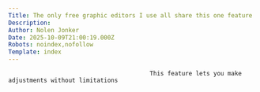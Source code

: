 ```yaml
---
Title: The only free graphic editors I use all share this one feature
Description: 
Author: Nolen Jonker
Date: 2025-10-09T21:00:19.000Z
Robots: noindex,nofollow
Template: index
---
```


                                            This feature lets you make adjustments without limitations
                                        